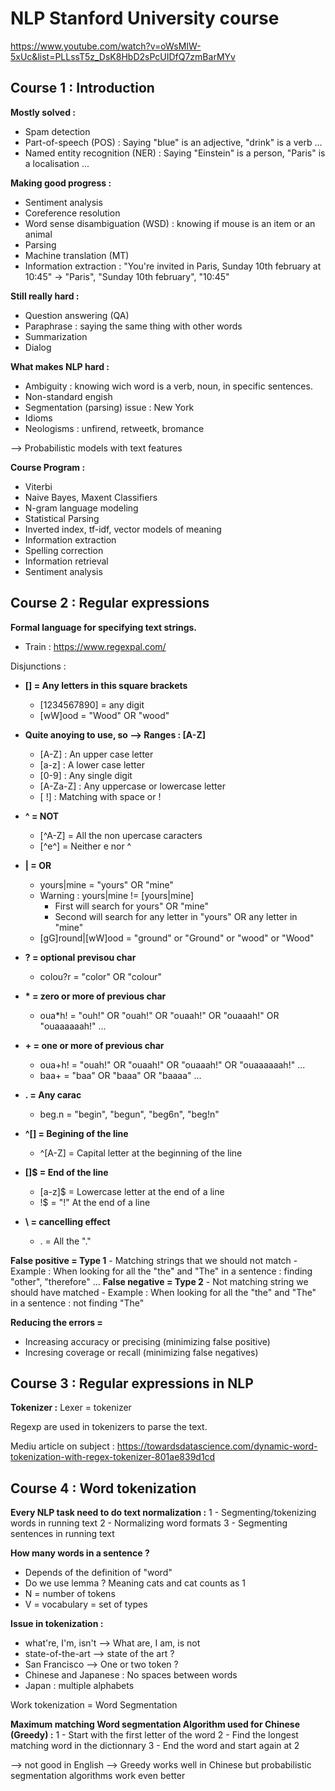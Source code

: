 # NLP Stanford University course
https://www.youtube.com/watch?v=oWsMIW-5xUc&list=PLLssT5z_DsK8HbD2sPcUIDfQ7zmBarMYv


## Course 1 : Introduction
**Mostly solved :**
- Spam detection
- Part-of-speech (POS) : Saying "blue" is an adjective, "drink" is a verb ...
- Named entity recognition (NER) : Saying "Einstein" is a person, "Paris" is a localisation ...

**Making good progress :**
- Sentiment analysis
- Coreference resolution
- Word sense disambiguation (WSD) : knowing if mouse is an item or an animal
- Parsing
- Machine translation (MT)
- Information extraction : "You're invited in Paris, Sunday 10th february at 10:45" -> "Paris", "Sunday 10th february", "10:45"

**Still really hard :**
- Question answering (QA)
- Paraphrase : saying the same thing with other words
- Summarization
- Dialog

**What makes NLP hard :**
- Ambiguity : knowing wich word is a verb, noun, in specific sentences.
- Non-standard engish
- Segmentation (parsing) issue : New York
- Idioms
- Neologisms : unfirend, retweetk, bromance

--> Probabilistic models with text features

**Course Program :**
- Viterbi
- Naive Bayes, Maxent Classifiers
- N-gram language modeling
- Statistical Parsing
- Inverted index, tf-idf, vector models of meaning
- Information extraction
- Spelling correction
- Information retrieval
- Sentiment analysis

## Course 2 : Regular expressions

**Formal language for specifying text strings.**

- Train : https://www.regexpal.com/

Disjunctions :
- **[] = Any letters in this square brackets**
    - [1234567890] = any digit
    - [wW]ood = "Wood" OR "wood"
- **Quite anoying to use, so --> Ranges : [A-Z]**
    - [A-Z] : An upper case letter
    - [a-z] : A lower case letter
    - [0-9] : Any single digit
    - [A-Za-Z] : Any uppercase or lowercase letter
    - [ !] : Matching with space or !

- **^ = NOT**
    - [^A-Z] = All the non upercase caracters
    - [^e^] = Neither e nor ^

- **| = OR**
    - yours|mine = "yours" OR "mine"
    - Warning : yours|mine != [yours|mine]
        - First will search for yours" OR "mine"
        - Second will search for any letter in "yours" OR any letter in "mine"
    - [gG]round|[wW]ood = "ground" or "Ground" or "wood" or "Wood"

- **? = optional previsou char**
    - colou?r = "color" OR "colour"

- **\* = zero or more of previous char**
    - oua*h! = "ouh!" OR "ouah!" OR "ouaah!" OR "ouaaah!" OR "ouaaaaaah!" ...

- **+ = one or more of previous char**
    - oua+h! = "ouah!" OR "ouaah!" OR "ouaaah!" OR "ouaaaaaah!" ...
    - baa+ = "baa" OR "baaa" OR "baaaa" ...

- **. = Any carac**
    - beg.n = "begin", "begun", "beg6n", "beg!n"

- **^[] = Begining of the line**
    - ^[A-Z] = Capital letter at the beginning of the line

- **[]$ = End of the line**
    - [a-z]$ = Lowercase letter at the end of a line
    - !$ = "!" At the end of a line

- **\ = cancelling effect**
    - \. = All the "."

**False positive = Type 1**
    - Matching strings that we should not match
    - Example : When looking for all the "the" and "The" in a sentence : finding "other", "therefore" ...
**False negative = Type 2**
    - Not matching string we should have matched
    - Example : When looking for all the "the" and "The" in a sentence : not finding "The"

**Reducing the errors =**
- Increasing accuracy or precising (minimizing false positive)
- Incresing coverage or recall (minimizing false negatives)

## Course 3 : Regular expressions in NLP

**Tokenizer :**
Lexer = tokenizer

Regexp are used in tokenizers to parse the text.

Mediu article on subject : https://towardsdatascience.com/dynamic-word-tokenization-with-regex-tokenizer-801ae839d1cd

## Course 4 : Word tokenization

**Every NLP task need to do text normalization :**
1 - Segmenting/tokenizing words in running text
2 - Normalizing word formats
3 - Segmenting sentences in running text

**How many words in a sentence ?**
- Depends of the definition of "word"
- Do we use lemma ? Meaning cats and cat counts as 1
- N = number of tokens
- V = vocabulary = set of types

**Issue in tokenization :**
- what're, I'm, isn't --> What are, I am, is not
- state-of-the-art --> state of the art ?
- San Francisco --> One or two token ?
- Chinese and Japanese : No spaces between words
- Japan : multiple alphabets

Work tokenization = Word Segmentation

**Maximum matching Word segmentation Algorithm used for Chinese (Greedy) :**
1 - Start with the first letter of the word
2 - Find the longest matching word in the dictionnary
3 - End the word and start again at 2

--> not good in English
--> Greedy works well in Chinese but probabilistic segmentation algorithms work even better

